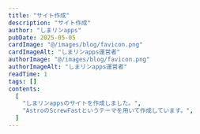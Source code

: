 ```yaml
---
title: "サイト作成"
description: "サイト作成"
author: "しまリンapps"
pubDate: 2025-05-05
cardImage: "@/images/blog/favicon.png"
cardImageAlt: "しまリンapps運営者"
authorImage: "@/images/blog/favicon.png"
authorImageAlt: "しまリンapps運営者"
readTime: 1
tags: []
contents:
  [
    "しまリンappsのサイトを作成しました。",
    "AstroのScrewFastというテーマを用いて作成しています。",
  ]
---
```

